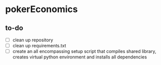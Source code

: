 # pokerEconomics

## to-do

- [ ] clean up repository
- [ ] clean up requirements.txt
- [ ] create an all encompassing setup script that compiles shared library, creates virtual python environment and installs all dependencies
